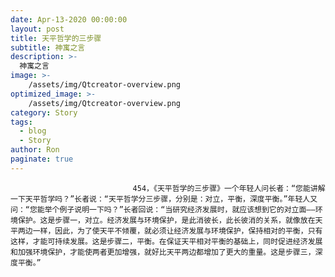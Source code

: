 ```yaml
---
date: Apr-13-2020 00:00:00
layout: post
title: 天平哲学的三步骤
subtitle: 神寓之言
description: >-
  神寓之言
image: >-
    /assets/img/Qtcreator-overview.png
optimized_image: >-
    /assets/img/Qtcreator-overview.png
category: Story
tags:
  - blog
  - Story
author: Ron
paginate: true
---
```


							　　454，《天平哲学的三步骤》一个年轻人问长者：“您能讲解一下天平哲学吗？”长者说：“天平哲学分三步骤，分别是：对立，平衡，深度平衡。”年轻人又问：“您能举个例子说明一下吗？”长者回说：“当研究经济发展时，就应该想到它的对立面——环境保护。这是步骤一，对立。经济发展与环境保护，是此消彼长，此长彼消的关系，就像放在天平两边一样，因此，为了使天平不倾覆，就必须让经济发展与环境保护，保持相对的平衡，只有这样，才能可持续发展。这是步骤二，平衡。在保证天平相对平衡的基础上，同时促进经济发展和加强环境保护，才能使两者更加增强，就好比天平两边都增加了更大的重量。这是步骤三，深度平衡。”
							
							
						